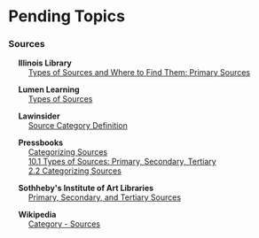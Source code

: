 # Pending Topics

### Sources

&emsp; **Illinois Library** <br/>
&emsp; &emsp; [Types of Sources and Where to Find Them: Primary Sources](https://www.library.illinois.edu/hpnl/tutorials/primary-sources/) <br/>

&emsp; **Lumen Learning** <br/>
&emsp; &emsp; [Types of Sources](https://courses.lumenlearning.com/suny-esc-introtocollegereadingandwriting/chapter/finding-sources/) <br/>

&emsp; **Lawinsider** <br/>
&emsp; &emsp; [Source Category Definition](https://www.lawinsider.com/dictionary/source-category) <br/>

&emsp; **Pressbooks** <br/>
&emsp; &emsp; [Categorizing Sources](https://ohiostate.pressbooks.pub/choosingsources/chapter/categorizing-sources/) <br/>
&emsp; &emsp; [10.1 Types of Sources: Primary, Secondary, Tertiary](https://pressbooks.ulib.csuohio.edu/csu-fyw-rhetoric/chapter/types-of-sources-primary-secondary-tertiary/) <br/>
&emsp; &emsp;  [2.2 Categorizing Sources](https://pressbooks.bccampus.ca/professionalcomms/chapter/2-2-categorizing-sources/) <br/>

&emsp; **Sothheby's Institute of Art Libraries** <br/>
&emsp; &emsp; [Primary, Secondary, and Tertiary Sources](https://sia.libguides.com/c.php?g=521408) <br/>

&emsp; **Wikipedia** <br/>
&emsp; &emsp; [Category - Sources](https://en.wikipedia.org/wiki/Category:Sources) <br/>

&emsp; []() <br/>
&emsp; []() <br/>
&emsp; []() <br/>
&emsp; []() <br/>
&emsp; []() <br/>
&emsp; []() <br/>
&emsp; []() <br/>
